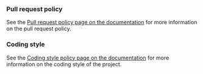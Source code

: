 ### Pull request policy

See the [Pull request policy page on the documentation](https://rss-bridge.github.io/rss-bridge/For_Developers/Pull_Request_policy.html) for more information on the pull request policy.

### Coding style

See the [Coding style policy page on the documentation](https://rss-bridge.github.io/rss-bridge/For_Developers/Coding_style_policy.html) for more information on the coding style of the project.
